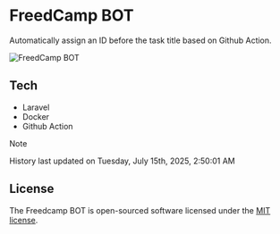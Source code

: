 # FreedCamp BOT

Automatically assign an ID before the task title based on Github Action.

![FreedCamp BOT](https://repository-images.githubusercontent.com/737932867/7d34798b-2680-471c-b089-a78a718d3d6a)

## Tech

- Laravel
- Docker
- Github Action

> [!NOTE]  
> History last updated on Tuesday, July 15th, 2025, 2:50:01 AM

## License

The Freedcamp BOT is open-sourced software licensed under the [MIT license](https://opensource.org/licenses/MIT).
